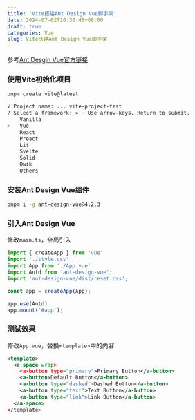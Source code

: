 ```yaml
---
title: 'Vite搭建Ant Design Vue脚手架'
date: 2024-07-02T10:36:45+08:00
draft: true
categories: Vue
slug: Vite搭建Ant Design Vue脚手架
---
```


参考[Ant Desgin Vue官方链接](https://www.antdv.com/docs/vue/getting-started-cn)
### 使用Vite初始化项目
```bash
pnpm create vite@latest
```

```bash
√ Project name: ... vite-project-test
? Select a framework: » - Use arrow-keys. Return to submit.
    Vanilla
>   Vue
    React
    Preact
    Lit
    Svelte
    Solid
    Qwik
    Others
```
### 安装Ant Design Vue组件
```bash
pnpm i -g ant-design-vue@4.2.3
```
### 引入Ant Design Vue
修改`main.ts`，全局引入
```typescript
import { createApp } from 'vue'
import './style.css'
import App from './App.vue'
import Antd from 'ant-design-vue';
import 'ant-design-vue/dist/reset.css';

const app = createApp(App);

app.use(Antd)
app.mount('#app');
```

### 测试效果
修改`App.vue`，替换`<template>`中的内容
```xml
<template>
  <a-space wrap>
    <a-button type="primary">Primary Button</a-button>
    <a-button>Default Button</a-button>
    <a-button type="dashed">Dashed Button</a-button>
    <a-button type="text">Text Button</a-button>
    <a-button type="link">Link Button</a-button>
  </a-space>
</template>
```